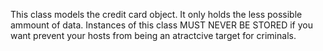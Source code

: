 This class models the credit card object.
It only holds the less possible ammount of data.
Instances of this class MUST NEVER BE STORED if you want prevent your hosts from being an atractcive target for criminals.